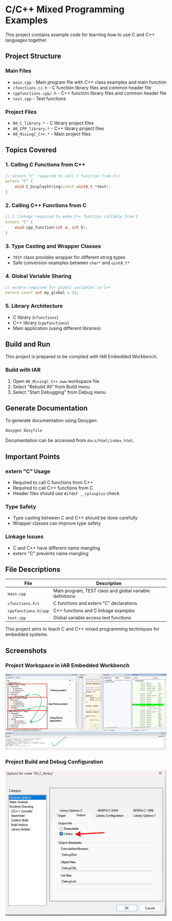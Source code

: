 # C/C++ Mixed Programming Examples

This project contains example code for learning how to use C and C++ languages together.

## Project Structure

### Main Files
- `main.cpp` - Main program file with C++ class examples and main function
- `cfunctions.c/.h` - C function library files and common header file  
- `cppfunctions.cpp/.h` - C++ function library files and common header file
- `test.cpp` - Test functions

### Project Files
- `00_C_library.*` - C library project files
- `00_CPP_library.*` - C++ library project files  
- `00_MixingC_C++.*` - Main project files

## Topics Covered

### 1. Calling C Functions from C++
```cpp
// extern "C" required to call C function from C++
extern "C" {
    void C_DisplayString(const uint8_t *text);
}
```

### 2. Calling C++ Functions from C  
```cpp
// C linkage required to make C++ function callable from C
extern "C" {
    void cpp_function(int a, int b);
}
```

### 3. Type Casting and Wrapper Classes
- `TEST` class provides wrapper for different string types
- Safe conversion examples between `char*` and `uint8_t*`

### 4. Global Variable Sharing
```cpp
// extern required for global variables in C++
extern const int my_global = 23;
```

### 5. Library Architecture
- C library (`cfunctions`)
- C++ library (`cppfunctions`) 
- Main application (using different libraries)

## Build and Run

This project is prepared to be compiled with IAR Embedded Workbench.

### Build with IAR
1. Open `00_MixingC_C++.eww` workspace file
2. Select "Rebuild All" from Build menu
3. Select "Start Debugging" from Debug menu

## Generate Documentation

To generate documentation using Doxygen:

```bash
doxygen Doxyfile
```

Documentation can be accessed from `docs/html/index.html`.

## Important Points

### extern "C" Usage
- Required to call C functions from C++
- Required to call C++ functions from C
- Header files should use `#ifdef __cplusplus` check

### Type Safety
- Type casting between C and C++ should be done carefully
- Wrapper classes can improve type safety

### Linkage Issues
- C and C++ have different name mangling
- extern "C" prevents name mangling

## File Descriptions

| File | Description |
|------|-------------|
| `main.cpp` | Main program, TEST class and global variable definitions |
| `cfunctions.h/c` | C functions and extern "C" declarations |
| `cppfunctions.h/cpp` | C++ functions and C linkage examples |
| `test.cpp` | Global variable access test functions |

This project aims to teach C and C++ mixed programming techniques for embedded systems.

## Screenshots

### Project Workspace in IAR Embedded Workbench
![IAR Workspace Screenshot 1](ss2.png)

### Project Build and Debug Configuration
![IAR Workspace Screenshot 2](ss1.png)